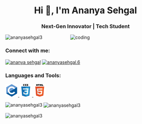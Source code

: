 <h1 align="center">Hi 👋, I'm Ananya Sehgal</h1>
<h3 align="center">Next-Gen Innovator | Tech Student</h3>
<img align="right" alt="coding" width="300" src="https://cdn.dribbble.com/users/17707/screenshots/2413754/rrr.gif"/>
<p align="left"> <img src="https://komarev.com/ghpvc/?username=ananyasehgal3&label=Profile%20views&color=0e75b6&style=flat" alt="ananyasehgal3" /> </p>

<h3 align="left">Connect with me:</h3>
<p align="left">
<a href="https://linkedin.com/in/ananya sehgal" target="blank"><img align="center" src="https://raw.githubusercontent.com/rahuldkjain/github-profile-readme-generator/master/src/images/icons/Social/linked-in-alt.svg" alt="ananya sehgal" height="30" width="40" /></a>
<a href="https://instagram.com/ananyasehgal.6" target="blank"><img align="center" src="https://raw.githubusercontent.com/rahuldkjain/github-profile-readme-generator/master/src/images/icons/Social/instagram.svg" alt="ananyasehgal.6" height="30" width="40" /></a>
</p>

<h3 align="left">Languages and Tools:</h3>
<p align="left"> <a href="https://www.cprogramming.com/" target="_blank" rel="noreferrer"> <img src="https://raw.githubusercontent.com/devicons/devicon/master/icons/c/c-original.svg" alt="c" width="40" height="40"/> </a> <a href="https://www.w3schools.com/css/" target="_blank" rel="noreferrer"> <img src="https://raw.githubusercontent.com/devicons/devicon/master/icons/css3/css3-original-wordmark.svg" alt="css3" width="40" height="40"/> </a> <a href="https://www.w3.org/html/" target="_blank" rel="noreferrer"> <img src="https://raw.githubusercontent.com/devicons/devicon/master/icons/html5/html5-original-wordmark.svg" alt="html5" width="40" height="40"/> </a> </p>

<p><img align="left" src="https://github-readme-stats.vercel.app/api/top-langs?username=ananyasehgal3&show_icons=true&locale=en&layout=compact" alt="ananyasehgal3" /></p>

<p>&nbsp;<img align="center" src="https://github-readme-stats.vercel.app/api?username=ananyasehgal3&show_icons=true&locale=en" alt="ananyasehgal3" /></p>

<p><img align="center" src="https://github-readme-streak-stats.herokuapp.com/?user=ananyasehgal3&" alt="ananyasehgal3" /></p>
